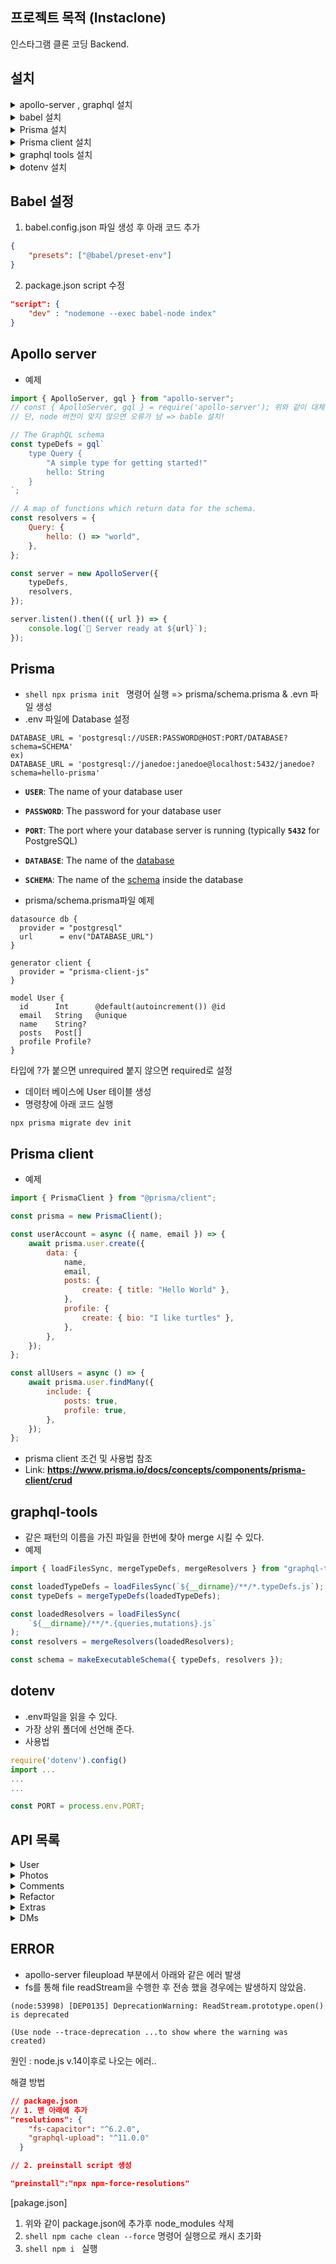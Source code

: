## 프로젝트 목적 (Instaclone)

인스타그램 클론 코딩 Backend.

## 설치

<details>
<summary>apollo-server , graphql 설치 </summary>
  
```Shell
# NPM
npm install apollo-server graphql

# yarn

yarn add apollo-server graphql

````
</details>
<details>
<summary>babel 설치 </summary>

```Shell
# NPM
npm install --save-dev @babel/core
npm install @babel/preset-env @babel/node --save-dev


# yarn
yarn add --save-dev @babel/core
yarn add @babel/preset-env @babel/node --save-dev
````

</details>

<details>
<summary>Prisma 설치 </summary>

```Shell
# NPM
npm install prisma -D

# yarn
yarn add prisma -D
```

</details>

<details>
<summary>Prisma client 설치 </summary>

```Shell
# NPM
npm install @prisma/client

# yarn
yarn add @prisma/client
```

</details>

<details>
<summary>graphql tools 설치 </summary>

```Shell
# NPM
npm i graphql-tools

# yarn
yarn add graphql-tools]
```

</details>

<details>
<summary>dotenv 설치</summary>

```Shell
# NPM
npm i dotenv

# yarn
yarn add dotenv
```

</details>

## Babel 설정

1. babel.config.json 파일 생성 후 아래 코드 추가

```json
{
    "presets": ["@babel/preset-env"]
}
```

2. package.json script 수정

```json
"script": {
	"dev" : "nodemone --exec babel-node index"
}
```

## Apollo server

-   예제

```javascript
import { ApolloServer, gql } from "apollo-server";
// const { ApolloServer, gql } = require('apollo-server'); 위와 같이 대체
// 단, node 버전이 맞지 않으면 오류가 남 => bable 설치!

// The GraphQL schema
const typeDefs = gql`
    type Query {
        "A simple type for getting started!"
        hello: String
    }
`;

// A map of functions which return data for the schema.
const resolvers = {
    Query: {
        hello: () => "world",
    },
};

const server = new ApolloServer({
    typeDefs,
    resolvers,
});

server.listen().then(({ url }) => {
    console.log(`🚀 Server ready at ${url}`);
});
```

## Prisma

-   `shell npx prisma init ` 명령어 실행 => prisma/schema.prisma & .evn 파일 생성
-   .env 파일에 Database 설정

```env
DATABASE_URL = 'postgresql://USER:PASSWORD@HOST:PORT/DATABASE?schema=SCHEMA'
ex)
DATABASE_URL = 'postgresql://janedoe:janedoe@localhost:5432/janedoe?schema=hello-prisma'
```

-   **`USER`**: The name of your database user
-   **`PASSWORD`**: The password for your database user
-   **`PORT`**: The port where your database server is running (typically **`5432`** for PostgreSQL)
-   **`DATABASE`**: The name of the [database](https://www.postgresql.org/docs/12/manage-ag-overview.html)
-   **`SCHEMA`**: The name of the [schema](https://www.postgresql.org/docs/12/ddl-schemas.html) inside the database

-   prisma/schema.prisma파일 예제

```prisma
datasource db {
  provider = "postgresql"
  url      = env("DATABASE_URL")
}

generator client {
  provider = "prisma-client-js"
}

model User {
  id      Int      @default(autoincrement()) @id
  email   String   @unique
  name    String?
  posts   Post[]
  profile Profile?
}

```

타입에 ?가 붙으면 unrequired 붙지 않으면 required로 설정

-   데이터 베이스에 User 테이블 생성
-   명령창에 아래 코드 실행

```shell
npx prisma migrate dev init
```

## Prisma client

-   예제

```javascript
import { PrismaClient } from "@prisma/client";

const prisma = new PrismaClient();

const userAccount = async ({ name, email }) => {
    await prisma.user.create({
        data: {
            name,
            email,
            posts: {
                create: { title: "Hello World" },
            },
            profile: {
                create: { bio: "I like turtles" },
            },
        },
    });
};

const allUsers = async () => {
    await prisma.user.findMany({
        include: {
            posts: true,
            profile: true,
        },
    });
};
```

-   prisma client 조건 및 사용법 참조
-   Link: **https://www.prisma.io/docs/concepts/components/prisma-client/crud**

## graphql-tools

-   같은 패턴의 이름을 가진 파일을 한번에 찾아 merge 시킬 수 있다.
-   예제

```javascript
import { loadFilesSync, mergeTypeDefs, mergeResolvers } from "graphql-tools";

const loadedTypeDefs = loadFilesSync(`${__dirname}/**/*.typeDefs.js`);
const typeDefs = mergeTypeDefs(loadedTypeDefs);

const loadedResolvers = loadFilesSync(
    `${__dirname}/**/*.{queries,mutations}.js`
);
const resolvers = mergeResolvers(loadedResolvers);

const schema = makeExecutableSchema({ typeDefs, resolvers });
```

## dotenv

-   .env파일을 읽을 수 있다.
-   가장 상위 폴더에 선언해 준다.
-   사용법

```js
require('dotenv').config()
import ...
...
...

const PORT = process.env.PORT;
```

## API 목록

<details>
  <summary>User</summary>

-   [x] Create Account
-   [x] See Profile
-   [x] Login
-   [x] Edit Profile
-   [x] CHange Avatar (Image Upload)
-   [x] Follow User
-   [x] Unfollow User
-   [x] See Followers with Paginataion
-   [x] See Follwing with Paginataion
-   [x] Computed Fields
-   [x] Search Users

</details>
<details>
<summary>Photos</summary>

-   [x] Upload Photo (Parse #)
-   [x] See Photo
-   [x] See Hashtags
-   [x] Search Photos
-   [x] Edit Photo
-   [x] Like / Unlike Photo
-   [x] See Photo Likes
-   [x] See Photo Comments
-   [x] See Feed
-   [x] Delte Photo

</details>
<details>
<summary>Comments</summary>

-   [x] Comment on Photo
-   [x] Edit Comment
-   [x] Delete Comment
</details>
<details>
<summary>Refactor</summary>

-   [x] Mutation Responses

</details>
<details>
<summary>Extras</summary>
  
-   [x] S3 Image Upload

</details>
<details>
<summary>DMs</summary>
  
-    [x] See Rooms
-    [x] Send Message (Create Room)
-    [x] See Room
-    [x] Computed Fields
-    [x] See (Read) Message
-    [x] Realtime Messages

</details>

## ERROR

-   apollo-server fileupload 부분에서 아래와 같은 에러 발생
-   fs를 통해 file readStream을 수행한 후 전송 했을 경우에는 발생하지 않았음.

```shell
(node:53998) [DEP0135] DeprecationWarning: ReadStream.prototype.open() is deprecated

(Use node --trace-deprecation ...to show where the warning was created)
```

원인 : node.js v.14이후로 나오는 에러..

해결 방법

```json
// package.json
// 1. 맨 아래에 추가
"resolutions": {
    "fs-capacitor": "^6.2.0",
    "graphql-upload": "^11.0.0"
  }

// 2. preinstall script 생성

"preinstall":"npx npm-force-resolutions"
```

[pakage.json]

1. 위와 같이 package.json에 추가후 node_modules 삭제
2. `shell npm cache clean --force` 명령어 실행으로 캐시 초기화
3. `shell npm i ` 실행
